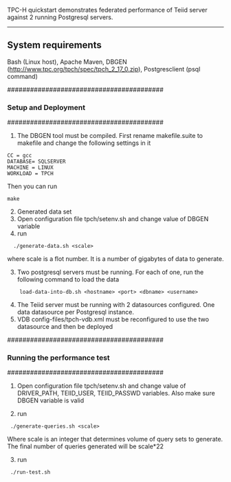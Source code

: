 TPC-H quickstart demonstrates federated performance of Teiid server against 2 running Postgresql servers.


-------------------
System requirements
-------------------
Bash (Linux host), Apache Maven, DBGEN (http://www.tpc.org/tpch/spec/tpch_2_17_0.zip), Postgresclient (psql command)


#########################################
### Setup and Deployment
#########################################

1. The DBGEN tool must be compiled. First rename makefile.suite to makefile and change the following settings in it
```
CC = gcc  
DATABASE= SQLSERVER  
MACHINE = LINUX  
WORKLOAD = TPCH  
```

Then you can run

```
make
```

2. Generated data set 
  1. Open configuration file tpch/setenv.sh and change value of DBGEN variable
  2. run
```
  ./generate-data.sh <scale>
``` 
where scale is a flot number. It is a number of gigabytes of data to generate.

  3. Two postgresql servers must be running. For each of one, run the following command to load the data
```
    load-data-into-db.sh <hostname> <port> <dbname> <username>
```

4. The Teiid server must be running with 2 datasources configured. One data datasource per Postgresql instance. 
5. VDB config-files/tpch-vdb.xml must be reconfigured to use the two datasource and then be deployed

#########################################
### Running the performance test
#########################################
1. Open configuration file tpch/setenv.sh and change value of DRIVER_PATH, TEIID_USER, TEIID_PASSWD variables. Also make sure DBGEN variable is valid

2. run 
```
 ./generate-queries.sh <scale>
```
Where scale is an integer that determines volume of query sets to generate. The final number of queries generated will be scale*22

3. run
```
 ./run-test.sh
```
